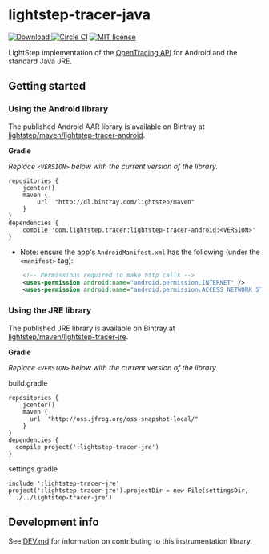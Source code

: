 # lightstep-tracer-java

[ ![Download](https://api.bintray.com/packages/lightstep/maven/lightstep-tracer-android/images/download.svg) ](https://bintray.com/lightstep/maven/) [![Circle CI](https://circleci.com/gh/lightstep/lightstep-tracer-java.svg?style=shield)](https://circleci.com/gh/lightstep/lightstep-tracer-java) [![MIT license](http://img.shields.io/badge/license-MIT-blue.svg)](http://opensource.org/licenses/MIT)

LightStep implementation of the [OpenTracing API](http://opentracing.io/) for Android and the standard Java JRE.

## Getting started

### Using the Android library

The published Android AAR library is available on Bintray at [lightstep/maven/lightstep-tracer-android](https://bintray.com/lightstep/maven/lightstep-tracer-android/view).


**Gradle**

*Replace `<VERSION>` below with the current version of the library.*

```
repositories {
    jcenter()
    maven {
        url  "http://dl.bintray.com/lightstep/maven"
    }
}
dependencies {
    compile 'com.lightstep.tracer:lightstep-tracer-android:<VERSION>'
}
```

* Note: ensure the app's `AndroidManifest.xml` has the following (under the `<manifest>` tag):

```xml
    <!-- Permissions required to make http calls -->
    <uses-permission android:name="android.permission.INTERNET" />
    <uses-permission android:name="android.permission.ACCESS_NETWORK_STATE" />
```

### Using the JRE library

The published JRE library is available on Bintray at [lightstep/maven/lightstep-tracer-jre](https://bintray.com/lightstep/maven/lightstep-tracer-jre/view).

**Gradle**

*Replace `<VERSION>` below with the current version of the library.*

build.gradle
```
repositories {
    jcenter()
    maven {
      url  "http://oss.jfrog.org/oss-snapshot-local/"
    }
}
dependencies {
  compile project(':lightstep-tracer-jre')
}
```

settings.gradle
```
include ':lightstep-tracer-jre'
project(':lightstep-tracer-jre').projectDir = new File(settingsDir, '../../lightstep-tracer-jre')

```

## Development info

See [DEV.md](DEV.md) for information on contributing to this instrumentation library.
